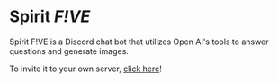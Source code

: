# Spirit ***F!VE***

Spirit F!VE is a Discord chat bot that utilizes Open AI's tools to answer questions and generate images.

To invite it to your own server, [click here](https://discord.com/api/oauth2/authorize?client_id=1059589663137992894&permissions=532576468048&scope=bot)!